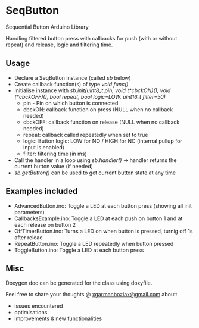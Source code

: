 # SeqButton

Sequential Button Arduino Library

Handling filtered button press with callbacks for push (with or without repeat) and release, logic and filtering time.


## Usage

- Declare a SeqButton instance (called _sb_ below)
- Create callback function(s) of type _void func()_
- Initialise instance with _sb.init(uint8_t pin, void (*cbckON)(), void (*cbckOFF)(), bool repeat, bool logic=LOW, uint16_t filter=50)_
  - pin - Pin on which button is connected
  - cbckON: callback function on press (NULL when no callback needed)
  - cbckOFF: callback function on release (NULL when no callback needed)
  - repeat: callback called repeatedly when set to true
  - logic: Button logic: LOW for NO / HIGH for NC (internal pullup for input is enabled)
  - filter: filtering time (in ms)
- Call the handler in a loop using _sb.handler()_ -> handler returns the current button value (if needed)
- _sb.getButton()_ can be used to get current button state at any time

## Examples included

- AdvancedButton.ino: Toggle a LED at each button press (showing all init parameters)
- CallbacksExample.ino: Toggle a LED at each push on button 1 and at each release on button 2
- OffTimerButton.ino: Turns a LED on when button is pressed, turnig off 1s after releae
- RepeatButton.ino: Toggle a LED repeatedly when button pressed
- ToggleButton.ino: Toggle a LED at each button press

## Misc

Doxygen doc can be generated for the class using doxyfile.

Feel free to share your thoughts @ xgarmanboziax@gmail.com about:

- issues encountered
- optimisations
- improvements & new functionalities
